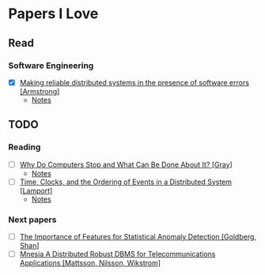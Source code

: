 # Papers I Love

## Read

### Software Engineering

- [x] [Making reliable distributed systems in the presence of software errors [Armstrong]](http://ftp.nsysu.edu.tw/FreeBSD/ports/distfiles/erlang/armstrong_thesis_2003.pdf)
  - [Notes](./notes/making-reliable-distributed-systems-in-presence-of-software-errors.md)

## TODO

### Reading

- [ ] [Why Do Computers Stop and What Can Be Done About It? [Gray]](http://www.hpl.hp.com/techreports/tandem/TR-85.7.pdf)
  - [Notes](./notes/why-do-computers-stop-and-what-can-be-done-about-it.md)
- [ ] [Time, Clocks, and the Ordering of Events in a Distributed System [Lamport]](http://amturing.acm.org/p558-lamport.pdf)
  - [Notes](./notes/time-clocks-and-the-ordering-of-events-in-a-distributed-system.md)

### Next papers

- [ ] [The Importance of Features for Statistical Anomaly Detection [Goldberg, Shan]](https://www.usenix.org/system/files/conference/hotcloud15/hotcloud15-goldberg.pdf)
- [ ] [Mnesia A Distributed Robust DBMS for Telecommunications Applications [Mattsson, Nilsson, Wikstrom]](http://www.erlang.se/publications/mnesia_overview.pdf)
